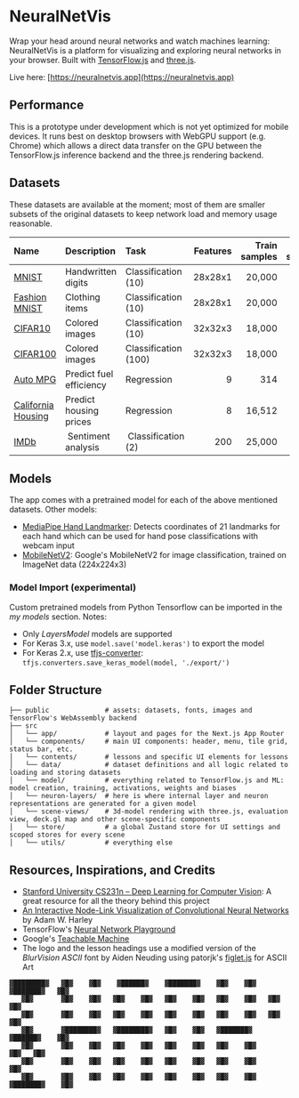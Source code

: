 # NeuralNetVis

Wrap your head around neural networks and watch machines learning: NeuralNetVis is a platform for visualizing and exploring neural networks in your browser. Built with [TensorFlow.js](https://github.com/tensorflow/tfjs) and [three.js](https://github.com/mrdoob/three.js).

Live here: [https://neuralnetvis.app](https://neuralnetvis.app)

## Performance

This is a prototype under development which is not yet optimized for mobile devices. It runs best on desktop browsers with WebGPU support (e.g. Chrome) which allows a direct data transfer on the GPU between the TensorFlow.js inference backend and the three.js rendering backend.

## Datasets

These datasets are available at the moment; most of them are smaller subsets of the original datasets to keep network load and memory usage reasonable.

| Name                                                                    | Description             | Task                 | Features | Train samples | Test samples |
| :---------------------------------------------------------------------- | :---------------------- | :------------------- | -------: | ------------: | -----------: |
| [MNIST](https://en.wikipedia.org/wiki/MNIST_database)                   | Handwritten digits      | Classification (10)  |  28x28x1 |        20,000 |        2,000 |
| [Fashion MNIST](https://github.com/zalandoresearch/fashion-mnist)       | Clothing items          | Classification (10)  |  28x28x1 |        20,000 |        2,000 |
| [CIFAR10](https://www.cs.toronto.edu/~kriz/cifar.html)                  | Colored images          | Classification (10)  |  32x32x3 |        18,000 |        1,800 |
| [CIFAR100](https://www.cs.toronto.edu/~kriz/cifar.html)                 | Colored images          | Classification (100) |  32x32x3 |        18,000 |        1,800 |
| [Auto MPG](https://archive.ics.uci.edu/dataset/9/auto+mpg)              | Predict fuel efficiency | Regression           |        9 |           314 |           50 |
| [California Housing](https://keras.io/api/datasets/california_housing/) | Predict housing prices  | Regression           |        8 |        16,512 |        4,128 |
| [IMDb](https://ai.stanford.edu/~amaas/data/sentiment/)                  |  Sentiment analysis     |  Classification (2)  |      200 |        25,000 |       25,000 |

## Models

The app comes with a pretrained model for each of the above mentioned datasets. Other models:

- [MediaPipe Hand Landmarker](https://ai.google.dev/edge/mediapipe/solutions/vision/hand_landmarker): Detects coordinates of 21 landmarks for each hand which can be used for hand pose classifications with webcam input
- [MobileNetV2](https://keras.io/api/applications/mobilenet/#mobilenetv2-function): Google's MobileNetV2 for image classification, trained on ImageNet data (224x224x3)

### Model Import (experimental)

Custom pretrained models from Python Tensorflow can be imported in the _my models_ section. Notes:

- Only _LayersModel_ models are supported
- For Keras 3.x, use `model.save('model.keras')` to export the model
- For Keras 2.x, use [tfjs-converter](https://github.com/tensorflow/tfjs/tree/master/tfjs-converter): `tfjs.converters.save_keras_model(model, './export/')`

## Folder Structure

```
├── public              # assets: datasets, fonts, images and TensorFlow's WebAssembly backend
├── src
│   └── app/            # layout and pages for the Next.js App Router
│   └── components/     # main UI components: header, menu, tile grid, status bar, etc.
│   └── contents/       # lessons and specific UI elements for lessons
│   └── data/           # dataset definitions and all logic related to loading and storing datasets
│   └── model/          # everything related to TensorFlow.js and ML: model creation, training, activations, weights and biases
│   └── neuron-layers/  # here is where internal layer and neuron representations are generated for a given model
│   └── scene-views/    # 3d-model rendering with three.js, evaluation view, deck.gl map and other scene-specific components
│   └── store/          # a global Zustand store for UI settings and scoped stores for every scene
│   └── utils/          # everything else
```

## Resources, Inspirations, and Credits

- [Stanford University CS231n – Deep Learning for Computer Vision](https://cs231n.github.io): A great resource for all the theory behind this project
- [An Interactive Node-Link Visualization of Convolutional Neural Networks](https://adamharley.com/nn_vis/) by Adam W. Harley
- TensorFlow's [Neural Network Playground](https://playground.tensorflow.org/)
- Google's [Teachable Machine](https://teachablemachine.withgoogle.com)
- The logo and the lesson headings use a modified version of the _BlurVision ASCII_ font by Aiden Neuding using patorjk's [figlet.js](https://github.com/patorjk/figlet.js) for ASCII Art

```
▓████████▓   ▓█▓    ▓█▓    ▓██████▓    ▓███████▓    ▓█▓    ▓█▓    ▓███████▓   ▓█▓
   ▓█▓       ▓█▓    ▓█▓   ▓█▓    ▓█▓   ▓█▓    ▓█▓   ▓█▓    ▓█▓   ▓█▓          ▓█▓
   ▓█▓       ▓█▓    ▓█▓   ▓█▓    ▓█▓   ▓█▓    ▓█▓   ▓█▓    ▓█▓   ▓█▓          ▓█▓
   ▓█▓       ▓████████▓   ▓████████▓   ▓█▓    ▓█▓   ▓███████▓     ▓██████▓    ▓█▓
   ▓█▓       ▓█▓    ▓█▓   ▓█▓    ▓█▓   ▓█▓    ▓█▓   ▓█▓    ▓█▓          ▓█▓   ▓█▓
   ▓█▓       ▓█▓    ▓█▓   ▓█▓    ▓█▓   ▓█▓    ▓█▓   ▓█▓    ▓█▓          ▓█▓
   ▓█▓       ▓█▓    ▓█▓   ▓█▓    ▓█▓   ▓█▓    ▓█▓   ▓█▓    ▓█▓   ▓███████▓    ▓█▓
```
